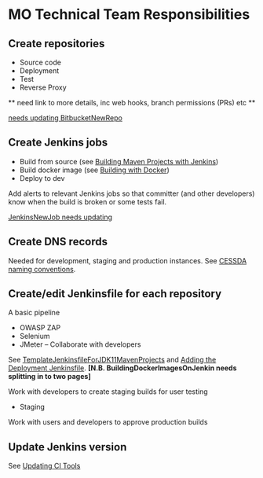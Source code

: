 # MO Technical Team Responsibilities

## Create repositories

- Source code
- Deployment
- Test
- Reverse Proxy

** need link to more details, inc web hooks, branch permissions (PRs) etc **

[needs updating BitbucketNewRepo](BitbucketNewRepo/)

## Create Jenkins jobs

- Build from source (see [Building Maven Projects with Jenkins](https://bitbucket.org/cessda/cessda.guidelines.platform/wiki/BuildingMavenProjectsWithJenkins))
- Build docker image (see [Building with Docker](https://bitbucket.org/cessda/cessda.guidelines.platform/wiki/BuildingWithDocker))
- Deploy to dev

Add alerts to relevant Jenkins jobs so that committer (and other developers) know when the build is broken or some tests fail.

[JenkinsNewJob needs updating](JenkinsNewJob/)

## Create DNS records

Needed for development, staging and production instances. See [CESSDA naming conventions](https://bitbucket.org/cessda/cessda.guidelines.platform/wiki/CessdaNamingConventions.md).

## Create/edit Jenkinsfile for each repository

A basic pipeline

- OWASP ZAP
- Selenium
- JMeter – Collaborate with developers

See [TemplateJenkinsfileForJDK11MavenProjects](https://bitbucket.org/cessda/cessda.guidelines.platform/wiki/TemplateJenkinsfileForJDK11MavenProjects) 
and [Adding the Deployment Jenkinsfile](https://bitbucket.org/cessda/cessda.guidelines.platform/wiki/BuildingDockerImagesOnJenkins.md).
**[N.B. BuildingDockerImagesOnJenkin needs splitting in to two pages]**

Work with developers to create staging builds for user testing

- Staging 

Work with users and developers to approve production builds

## Update Jenkins version

See [Updating CI Tools](UpdatingCiTools.md)

